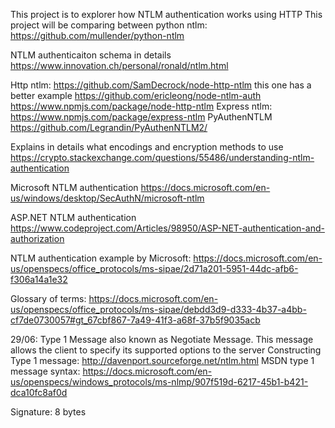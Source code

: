 This project is to explorer how NTLM authentication works using HTTP
This project will be comparing between python ntlm: https://github.com/mullender/python-ntlm

NTLM authenticaiton schema in details
https://www.innovation.ch/personal/ronald/ntlm.html

Http ntlm:
https://github.com/SamDecrock/node-http-ntlm this one has a better example 
https://github.com/ericleong/node-ntlm-auth
https://www.npmjs.com/package/node-http-ntlm
Express ntlm:
https://www.npmjs.com/package/express-ntlm
PyAuthenNTLM
https://github.com/Legrandin/PyAuthenNTLM2/

Explains in details what encodings and encryption methods to use
https://crypto.stackexchange.com/questions/55486/understanding-ntlm-authentication

Microsoft NTLM authentication
https://docs.microsoft.com/en-us/windows/desktop/SecAuthN/microsoft-ntlm

ASP.NET NTLM authentication
https://www.codeproject.com/Articles/98950/ASP-NET-authentication-and-authorization

NTLM authentication example by Microsoft:
https://docs.microsoft.com/en-us/openspecs/office_protocols/ms-sipae/2d71a201-5951-44dc-afb6-f306a14a1e32

Glossary of terms:
https://docs.microsoft.com/en-us/openspecs/office_protocols/ms-sipae/debdd3d9-d333-4b37-a4bb-cf7de0730057#gt_67cbf867-7a49-41f3-a68f-37b5f9035acb


29/06:
Type 1 Message also known as Negotiate Message. This message allows the client to specify its supported options to the server 
 Constructing Type 1 message: http://davenport.sourceforge.net/ntlm.html
 MSDN type 1 message syntax: https://docs.microsoft.com/en-us/openspecs/windows_protocols/ms-nlmp/907f519d-6217-45b1-b421-dca10fc8af0d

 Signature: 8 bytes 